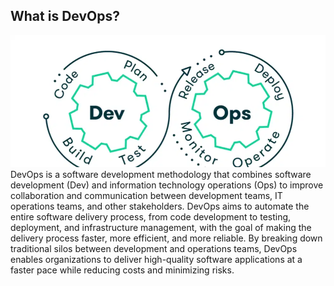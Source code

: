 ## What is DevOps?
![alt text](image.gif)
DevOps is a software development methodology that combines software development (Dev) and information technology operations (Ops) to improve collaboration and communication between development teams, IT operations teams, and other stakeholders. DevOps aims to automate the entire software delivery process, from code development to testing, deployment, and infrastructure management, with the goal of making the delivery process faster, more efficient, and more reliable. By breaking down traditional silos between development and operations teams, DevOps enables organizations to deliver high-quality software applications at a faster pace while reducing costs and minimizing risks.
